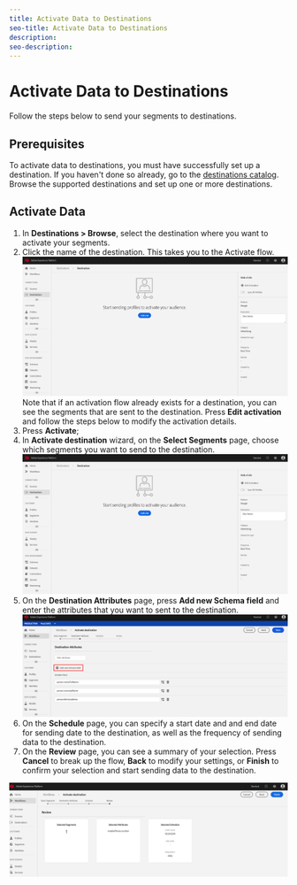 ```yaml
---
title: Activate Data to Destinations
seo-title: Activate Data to Destinations
description: 
seo-description: 
---
```


# Activate Data to Destinations

Follow the steps below to send your segments to destinations.

## Prerequisites

To activate data to destinations, you must have successfully set up a destination. If you haven't done so already, go to the [destinations catalog](/help/rtcdp/destinations/destinations-catalog.md). Browse the supported destinations and set up one or more destinations.

## Activate Data

1. In **Destinations > Browse**, select the destination where you want to activate your segments. 
2. Click the name of the destination. This takes you to the Activate flow.
    ![activate-flow](/help/rtcdp/destinations/assets/activate-flow.png)
    Note that if an activation flow already exists for a destination, you can see the segments that are sent to the destination. Press **Edit activation** and follow the steps below to modify the activation details.
3. Press **Activate**;
4. In **Activate destination** wizard, on the **Select Segments** page, choose which segments you want to send to the destination.
    ![segments-to-destination](/help/rtcdp/destinations/assets/activate-flow.png)
5. On the **Destination Attributes** page, press **Add new Schema field** and enter the attributes that you want to sent to the destination.
   ![destination-attributes](/help/rtcdp/destinations/assets/destination-attributes.png)
6. On the **Schedule** page, you can specify a start date and and end date for sending date to the destination, as well as the frequency of sending data to the destination.
7. On the **Review** page, you can see a summary of your selection. Press **Cancel** to break up the flow, **Back** to modify your settings, or **Finish** to confirm your selection and start sending data to the destination.

![confirm-selection](/help/rtcdp/destinations/assets/confirm-selection.png)